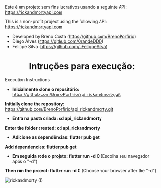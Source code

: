 Este é um projeto sem fins lucrativos usando a seguinte API:
https://rickandmortyapi.com

This is a non-profit project using the following API:
https://rickandmortyapi.com

- Developed by Breno Costa (https://github.com/BrenoPorfirio)
- Diego Alves (https://github.com/GrandeDDD)
- Felippe Silva (https://github.com/uFelippeSilva)

<h1 align="center">Intruções para execução:</h1>

Execution Instructions
- **Inicialmente clone o repositório:** https://github.com/BrenoPorfirio/api_rickandmorty.git

 **Initially clone the repository:** https://github.com/BrenoPorfirio/api_rickandmorty.git

- **Entra na pasta criada: cd api_rickandmorty**

 **Enter the folder created: cd api_rickandmorty**

- **Adicione as dependências: flutter pub get**

 **Add dependencies: flutter pub get**

- **Em seguida rode o projeto: flutter run -d C** (Escolha seu navegador após o "-d")

 **Then run the project: flutter run -d C** (Choose your browser after the "-d")

![rickandmorty (1)](https://github.com/BrenoPorfirio/api_rickandmorty/assets/112186428/4ab2949b-f4dd-48a3-86f5-47e919e1124b)

